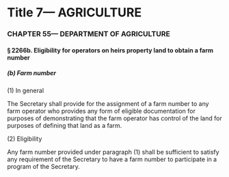 
# Title 7— AGRICULTURE
### CHAPTER 55— DEPARTMENT OF AGRICULTURE
#### § 2266b. Eligibility for operators on heirs property land to obtain a farm number
##### (b) Farm number

(1) In general

The Secretary shall provide for the assignment of a farm number to any farm operator who provides any form of eligible documentation for purposes of demonstrating that the farm operator has control of the land for purposes of defining that land as a farm.

(2) Eligibility

Any farm number provided under paragraph (1) shall be sufficient to satisfy any requirement of the Secretary to have a farm number to participate in a program of the Secretary.

